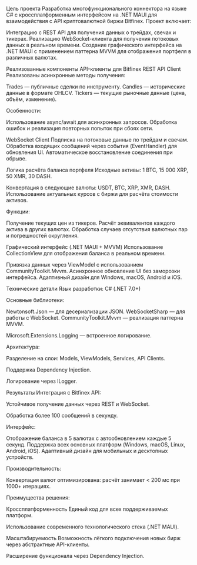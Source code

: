 Цель проекта
Разработка многофункционального коннектора на языке C# с кроссплатформенным интерфейсом на .NET MAUI для взаимодействия с API криптовалютной биржи Bitfinex. Проект включает:

Интеграцию с REST API для получения данных о трейдах, свечах и тикерах.
Реализацию WebSocket-клиента для получения потоковых данных в реальном времени.
Создание графического интерфейса на .NET MAUI с применением паттерна MVVM для отображения портфеля в различных валютах.

Реализованные компоненты
API-клиенты для Bitfinex
REST API Client
Реализованы асинхронные методы получения:

Trades — публичные сделки по инструменту.
Candles — исторические данные в формате OHLCV.
Tickers — текущие рыночные данные (цена, объём, изменение).

Особенности:

Использование async/await для асинхронных запросов.
Обработка ошибок и реализация повторных попыток при сбоях сети.

WebSocket Client
Подписка на потоковые данные по трейдам и свечам.
Обработка входящих сообщений через события (EventHandler) для обновления UI.
Автоматическое восстановление соединения при обрыве.

Логика расчёта баланса портфеля
Исходные активы: 1 BTC, 15 000 XRP, 50 XMR, 30 DASH.

Конвертация в следующие валюты: USDT, BTC, XRP, XMR, DASH.
Использование актуальных курсов с биржи для расчёта стоимости активов.

Функции:

Получение текущих цен из тикеров.
Расчёт эквивалентов каждого актива в других валютах.
Обработка случаев отсутствия валютных пар и погрешностей округления.

Графический интерфейс (.NET MAUI + MVVM)
Использование CollectionView для отображения баланса в реальном времени.

Привязка данных через ViewModel с использованием CommunityToolkit.Mvvm.
Асинхронное обновление UI без заморозки интерфейса.
Адаптивный дизайн для Windows, macOS, Android и iOS.

Технические детали
Язык разработки: C# (.NET 7.0+)

Основные библиотеки:

Newtonsoft.Json — для десериализации JSON.
WebSocketSharp — для работы с WebSocket.
CommunityToolkit.Mvvm — реализация паттерна MVVM.

Microsoft.Extensions.Logging — встроенное логирование.

Архитектура:

Разделение на слои: Models, ViewModels, Services, API Clients.

Поддержка Dependency Injection.

Логирование через ILogger.

Результаты
Интеграция с Bitfinex API:

Устойчивое получение данных через REST и WebSocket.

Обработка более 100 сообщений в секунду.

Интерфейс:

Отображение баланса в 5 валютах с автообновлением каждые 5 секунд.
Поддержка всех основных платформ (Windows, macOS, Linux, Android, iOS).
Адаптивный дизайн для мобильных и десктопных устройств.

Производительность:

Конвертация валют оптимизирована: расчёт занимает < 200 мс при 1000+ итерациях.

Преимущества решения:

Кроссплатформенность
Единый код для всех поддерживаемых платформ.

Использование современного технологического стека (.NET MAUI).

Масштабируемость
Возможность лёгкого подключения новых бирж через абстрактные API-клиенты.

Расширение функционала через Dependency Injection.
